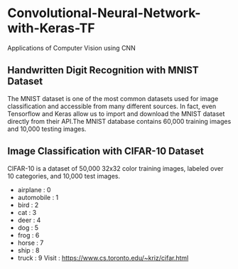 # Convolutional-Neural-Network-with-Keras-TF
Applications of Computer Vision using CNN

## Handwritten Digit Recognition with MNIST Dataset
The MNIST dataset is one of the most common datasets used for image classification and accessible from many different sources. 
In fact, even Tensorflow and Keras allow us to import and download the MNIST dataset directly from their API.The MNIST database
contains 60,000 training images and 10,000 testing images.

## Image Classification with CIFAR-10 Dataset
CIFAR-10 is a dataset of 50,000 32x32 color training images, labeled over 10 categories, and 10,000 test images.
  * airplane : 0
  * automobile : 1
  * bird : 2
  * cat : 3
  * deer : 4
  * dog : 5
  * frog : 6
  * horse : 7
  * ship : 8
  * truck : 9
Visit : https://www.cs.toronto.edu/~kriz/cifar.html
